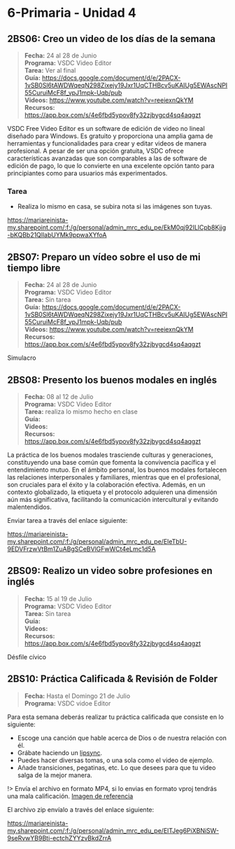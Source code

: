 # 6-Primaria - Unidad 4

## 2BS06: Creo un video de los días de la semana

> <i class="bi bi-calendar"></i> **Fecha:** 24 al 28 de Junio<br><i class="bi bi-laptop"></i> **Programa:** VSDC Video Editor <br><i class="bi bi-clipboard-check"></i> **Tarea:** Ver al final<br><i class="bi bi-card-checklist"></i> **Guía:** https://docs.google.com/document/d/e/2PACX-1vSB0Sl6tAWDWqeqN298Zixejy19Jxr1UqCTHBcv5uKAIUg5EWAscNPI55CuruiMcF8f_vpJ1mpk-Uqb/pub <br><i class="bi bi-youtube txt-red"></i> **Videos:** https://www.youtube.com/watch?v=reeiexnQkYM<br><i class="bi bi-files"></i> **Recursos:** https://app.box.com/s/4e6fbd5ypov8fy32zjbygcd4sq4aqgzt

VSDC Free Video Editor es un software de edición de video no lineal diseñado para Windows. Es gratuito y proporciona una amplia gama de herramientas y funcionalidades para crear y editar videos de manera profesional. A pesar de ser una opción gratuita, VSDC ofrece características avanzadas que son comparables a las de software de edición de pago, lo que lo convierte en una excelente opción tanto para principiantes como para usuarios más experimentados.

### Tarea

- Realiza lo mismo en casa, se subira nota si las imágenes son tuyas.

https://mariareinista-my.sharepoint.com/:f:/g/personal/admin_mrc_edu_pe/EkM0qj92ILlCpb8Kjjg-bKQBb21QllabUYMk9ppwaXYfoA

## 2BS07: Preparo un vídeo sobre el uso de mi tiempo libre

> <i class="bi bi-calendar"></i> **Fecha:** 24 al 28 de Junio<br><i class="bi bi-laptop"></i> **Programa:** VSDC Video Editor <br><i class="bi bi-clipboard-check"></i> **Tarea:** Sin tarea<br><i class="bi bi-card-checklist"></i> **Guía:** https://docs.google.com/document/d/e/2PACX-1vSB0Sl6tAWDWqeqN298Zixejy19Jxr1UqCTHBcv5uKAIUg5EWAscNPI55CuruiMcF8f_vpJ1mpk-Uqb/pub <br><i class="bi bi-youtube txt-red"></i> **Videos:** https://www.youtube.com/watch?v=reeiexnQkYM<br><i class="bi bi-files"></i> **Recursos:** https://app.box.com/s/4e6fbd5ypov8fy32zjbygcd4sq4aqgzt

Simulacro

## 2BS08: Presento los buenos modales en inglés

> <i class="bi bi-calendar"></i> **Fecha:** 08 al 12 de Julio<br><i class="bi bi-laptop"></i> **Programa:** VSDC Video Editor <br><i class="bi bi-clipboard-check"></i> **Tarea:** realiza lo mismo hecho en clase<br><i class="bi bi-card-checklist"></i> **Guía:** <br><i class="bi bi-youtube txt-red"></i> **Videos:** <br><i class="bi bi-files"></i> **Recursos:** https://app.box.com/s/4e6fbd5ypov8fy32zjbygcd4sq4aqgzt

La práctica de los buenos modales trasciende culturas y generaciones, constituyendo una base común que fomenta la convivencia pacífica y el entendimiento mutuo. En el ámbito personal, los buenos modales fortalecen las relaciones interpersonales y familiares, mientras que en el profesional, son cruciales para el éxito y la colaboración efectiva. Además, en un contexto globalizado, la etiqueta y el protocolo adquieren una dimensión aún más significativa, facilitando la comunicación intercultural y evitando malentendidos.

Enviar tarea a través del enlace siguiente:

https://mariareinista-my.sharepoint.com/:f:/g/personal/admin_mrc_edu_pe/EleTbU-9EDVFrzwVtBm1ZuABgSCeBVlGFwWCt4eLmc1d5A

## 2BS09: Realizo un video sobre profesiones en inglés

> <i class="bi bi-calendar"></i> **Fecha:** 15 al 19 de Julio<br><i class="bi bi-laptop"></i> **Programa:** VSDC Video Editor <br><i class="bi bi-clipboard-check"></i> **Tarea:** Sin tarea<br><i class="bi bi-card-checklist"></i> **Guía:** <br><i class="bi bi-youtube txt-red"></i> **Videos:** <br><i class="bi bi-files"></i> **Recursos:** https://app.box.com/s/4e6fbd5ypov8fy32zjbygcd4sq4aqgzt

Désfile cívico

<div class="currentTheme">

## 2BS10: Práctica Calificada & Revisión de Folder

> <i class="bi bi-calendar"></i> **Fecha:** Hasta el Domingo 21 de Julio<br><i class="bi bi-laptop"></i> **Programa:** VSDC vidoe Editor

Para esta semana deberás realizar tu práctica calificada que consiste en lo siguiente:

- Escoge una canción que hable acerca de Dios o de nuestra relación con él.
- Grábate haciendo un [lipsync](https://www.facebook.com/watch/?v=3274191132870120).
- Puedes hacer diversas tomas, o una sola como el video de ejemplo.
- Añade transiciones, pegatinas, etc. Lo que desees para que tu video salga de la mejor manera.

!> Envía el archivo en formato MP4, si lo envias en formato vproj tendrás una mala calificación. [Imagen de referencia](https://lh7-us.googleusercontent.com/docsz/AD_4nXfj1CSClbNZ8xBVVEls00DeYsWD53BIJ1VHl8JW_ZJEhjxRC3AIKFBET5YJ7RL0hg8alzHZXPRxFxo8IL9SRgHMIrshiDTyehIL266tMj65DYYDrhivX5Tw3H4-VA94E5Iv1K7XmfQGy8c1afnZxQ1plUY?key=6nSWYA2jb5mctyE1zRwgdA)

El archivo zip envíalo a través del enlace siguiente:

https://mariareinista-my.sharepoint.com/:f:/g/personal/admin_mrc_edu_pe/ElTJeg6PiXBNiSW-9seRvwYB9Bti-ectchZYYzvBkdZrrA

</div>